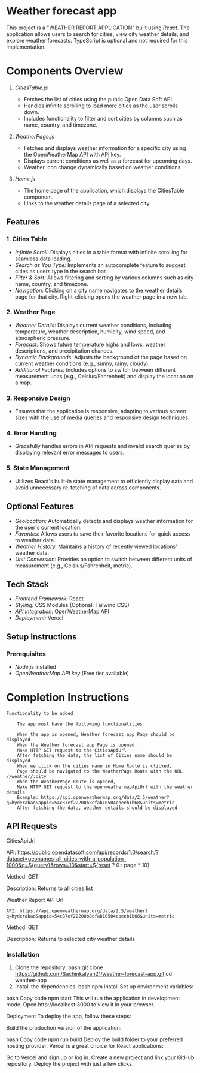 # Weather forecast app

This project is a "WEATHER REPORT APPLICATION" built using *React*. The application allows users to search for cities, view city weather details, and explore weather forecasts. TypeScript is optional and not required for this implementation.

# Components Overview

1. *CitiesTable.js*
   - Fetches the list of cities using the public Open Data Soft API.
   - Handles infinite scrolling to load more cities as the user scrolls down.
   - Includes functionality to filter and sort cities by columns such as name, country, and timezone.

2. *WeatherPage.js*
   - Fetches and displays weather information for a specific city using the OpenWeatherMap API with API key.
   - Displays current conditions as well as a forecast for upcoming days.
   - Weather icon change dynamically based on weather conditions.

3. *Home.js*
   - The home page of the application, which displays the CitiesTable component.
   - Links to the weather details page of a selected city.

## Features

### 1. Cities Table
- *Infinite Scroll:* Displays cities in a table format with infinite scrolling for seamless data loading.
- *Search as You Type:* Implements an autocomplete feature to suggest cities as users type in the search bar.
- *Filter & Sort:* Allows filtering and sorting by various columns such as city name, country, and timezone.
- *Navigation:* Clicking on a city name navigates to the weather details page for that city. Right-clicking opens the weather page in a new tab.

### 2. Weather Page
- *Weather Details:* Displays current weather conditions, including temperature, weather description, humidity, wind speed, and atmospheric pressure.
- *Forecast:* Shows future temperature highs and lows, weather descriptions, and precipitation chances.
- *Dynamic Backgrounds:* Adjusts the background of the page based on current weather conditions (e.g., sunny, rainy, cloudy).
- *Additional Features:* Includes options to switch between different measurement units (e.g., Celsius/Fahrenheit) and display the location on a map.

### 3. Responsive Design
- Ensures that the application is responsive, adapting to various screen sizes with the use of media queries and responsive design techniques.

### 4. Error Handling
- Gracefully handles errors in API requests and invalid search queries by displaying relevant error messages to users.

### 5. State Management
- Utilizes React's built-in state management to efficiently display data and avoid unnecessary re-fetching of data across components.

## Optional Features

- *Geolocation:* Automatically detects and displays weather information for the user's current location.
- *Favorites:* Allows users to save their favorite locations for quick access to weather data.
- *Weather History:* Maintains a history of recently viewed locations' weather data.
- *Unit Conversion:* Provides an option to switch between different units of measurement (e.g., Celsius/Fahrenheit, metric).

## Tech Stack

- *Frontend Framework:* React
- *Styling:* CSS Modules (Optional: Tailwind CSS)
- *API Integration:* OpenWeatherMap API
- *Deployment:* Vercel

## Setup Instructions

### Prerequisites

- *Node.js* installed
- *OpenWeatherMap API key* (Free tier available)

# Completion Instructions 

    Functionality to be added

        The app must have the following functionalities

        When the app is opened, Weather forecast app Page should be displayed
        When the Weather forecast app Page is opened,
        Make HTTP GET request to the CitiesApiUrl
        After fetching the data, the list of Cities name should be displayed
        When we click on the cities name in Home Route is clicked,
        Page should be navigated to the WeatherPage Route with the URL //weather/:city
        When the WeatherPage Route is opened,
        Make HTTP GET request to the openweathermapApiUrl with the weather details
        Example: https://api.openweathermap.org/data/2.5/weather?q=hyderabad&appid=54c87ef22200b8cfab10504cbeeb1b68&units=metric
        After fetching the data, weather details should be displayed

## API Requests 

CitiesApiUrl

API: https://public.opendatasoft.com/api/records/1.0/search/?dataset=geonames-all-cities-with-a-population-1000&q=${query}&rows=10&start=${reset ? 0 : page * 10}

Method: GET

Description:
    Returns to all cities list
    
Weather Report API Url

    API: https://api.openweathermap.org/data/2.5/weather?q=hyderabad&appid=54c87ef22200b8cfab10504cbeeb1b68&units=metric

Method: GET

Description:
    Returns to selected city weather details

### Installation

1. Clone the repository:
   bash
   git clone https://github.com/Sachinkalyan21/weather-forecast-app.git
   cd weather-app
2. Install the dependencies:
   bash
   npm install
Set up environment variables:


bash
Copy code
npm start
This will run the application in development mode. Open http://localhost:3000 to view it in your browser.

Deployment
To deploy the app, follow these steps:

Build the production version of the application:

bash
Copy code
npm run build
Deploy the build folder to your preferred hosting provider. Vercel is a great choice for React applications:

Go to Vercel and sign up or log in.
Create a new project and link your GitHub repository.
Deploy the project with just a few clicks.
